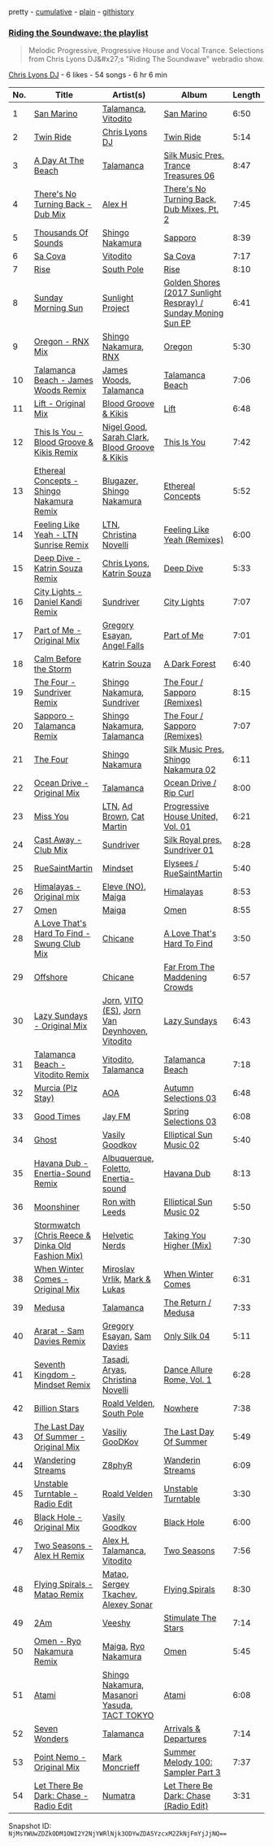 pretty - [cumulative](/playlists/cumulative/2MVOmcETWNEZHSxdhG5e9k.md) - [plain](/playlists/plain/2MVOmcETWNEZHSxdhG5e9k) - [githistory](https://github.githistory.xyz/mackorone/spotify-playlist-archive/blob/main/playlists/plain/2MVOmcETWNEZHSxdhG5e9k)

### [Riding the Soundwave: the playlist](https://open.spotify.com/playlist/2MVOmcETWNEZHSxdhG5e9k)

> Melodic Progressive, Progressive House and Vocal Trance\. Selections from Chris Lyons DJ&\#x27;s &quot;Riding The Soundwave&quot; webradio show.

[Chris Lyons DJ](https://open.spotify.com/user/dr1qyhdgceut17a2728ig8g1a) - 6 likes - 54 songs - 6 hr 6 min

| No. | Title | Artist(s) | Album | Length |
|---|---|---|---|---|
| 1 | [San Marino](https://open.spotify.com/track/6WwF02MPcfJgeswq0fhXNw) | [Talamanca](https://open.spotify.com/artist/6T10DjLBN7wT5gtnPnhmEk), [Vitodito](https://open.spotify.com/artist/16mF4YXC1sZZWNjZoJoxd2) | [San Marino](https://open.spotify.com/album/06maOFraWs7xR2vzO2C1Bv) | 6:50 |
| 2 | [Twin Ride](https://open.spotify.com/track/6NWgR0iSSR7hGvNCCRxZiS) | [Chris Lyons DJ](https://open.spotify.com/artist/1RRfa3irejE1cUjx1oqwzv) | [Twin Ride](https://open.spotify.com/album/1QB3r24tNzM1aCUTUbr8Mq) | 5:14 |
| 3 | [A Day At The Beach](https://open.spotify.com/track/76i1fwdq0ffQ71KuhTNJgO) | [Talamanca](https://open.spotify.com/artist/6T10DjLBN7wT5gtnPnhmEk) | [Silk Music Pres\. Trance Treasures 06](https://open.spotify.com/album/3ZtUSUzGhMno1ylQmZ1JQi) | 8:47 |
| 4 | [There's No Turning Back \- Dub Mix](https://open.spotify.com/track/0BFMmDzsiUq880u46I6nnc) | [Alex H](https://open.spotify.com/artist/3VJS76xe6UUj7Qo2S9gxvB) | [There's No Turning Back, Dub Mixes, Pt\. 2](https://open.spotify.com/album/6eZmVN4yNS6Ls1NswsYi2z) | 7:45 |
| 5 | [Thousands Of Sounds](https://open.spotify.com/track/25ksmu1PgGCk4AlhVdyoAs) | [Shingo Nakamura](https://open.spotify.com/artist/58zz0VTpGNHn7MGTlW2cxQ) | [Sapporo](https://open.spotify.com/album/3DGSAOZ2ELyIcAIPkk6K08) | 8:39 |
| 6 | [Sa Cova](https://open.spotify.com/track/2lwwdI3pJBfY7L1ivkGJ60) | [Vitodito](https://open.spotify.com/artist/16mF4YXC1sZZWNjZoJoxd2) | [Sa Cova](https://open.spotify.com/album/4skLoSvUK4kcKMWFUBNKsE) | 7:17 |
| 7 | [Rise](https://open.spotify.com/track/4Gs4NvoNjdLPi49TnVbx96) | [South Pole](https://open.spotify.com/artist/3vNPCpgA6iJvFoWQfP3Fli) | [Rise](https://open.spotify.com/album/7LUv6Pi8Bxz3tY4iLqPwyf) | 8:10 |
| 8 | [Sunday Morning Sun](https://open.spotify.com/track/5FXSMA7Wr96CfLn6x7AyN4) | [Sunlight Project](https://open.spotify.com/artist/5LCi8fJi3KXdJOaAtVZy7t) | [Golden Shores \(2017 Sunlight Respray\) / Sunday Moning Sun EP](https://open.spotify.com/album/7q3bZIvVgG5HG9chP3np4H) | 6:41 |
| 9 | [Oregon \- RNX Mix](https://open.spotify.com/track/6lzwhEd3uGDvI8DO2iUPXI) | [Shingo Nakamura](https://open.spotify.com/artist/58zz0VTpGNHn7MGTlW2cxQ), [RNX](https://open.spotify.com/artist/6MvuP20356EIRrCDMI92jc) | [Oregon](https://open.spotify.com/album/3NivBSiIh79qt5FNANx6qq) | 5:30 |
| 10 | [Talamanca Beach \- James Woods Remix](https://open.spotify.com/track/6XCCnHfM4ve1yfgd3QibiL) | [James Woods](https://open.spotify.com/artist/5YeXBjCN7FLVoTLWu8dL6L), [Talamanca](https://open.spotify.com/artist/6T10DjLBN7wT5gtnPnhmEk) | [Talamanca Beach](https://open.spotify.com/album/1XQB9LHvFK3tXa0TaAvENU) | 7:06 |
| 11 | [Lift \- Original Mix](https://open.spotify.com/track/5FbKOoXe30eYvPGDsdNeMD) | [Blood Groove & Kikis](https://open.spotify.com/artist/7KIJwcYLtYSSNmP8KzmA9V) | [Lift](https://open.spotify.com/album/2mNqECUaD239IK4TglrDwn) | 6:48 |
| 12 | [This Is You \- Blood Groove & Kikis Remix](https://open.spotify.com/track/6eKLlj2pPtTdZL1SBEeGH7) | [Nigel Good](https://open.spotify.com/artist/5Q0xO4AeNtPKPqWcpCygD2), [Sarah Clark](https://open.spotify.com/artist/4cY0kNpSnRRXGXLLbb13Ey), [Blood Groove & Kikis](https://open.spotify.com/artist/7KIJwcYLtYSSNmP8KzmA9V) | [This Is You](https://open.spotify.com/album/3glegzH6M2LinCFFltJO4L) | 7:42 |
| 13 | [Ethereal Concepts \- Shingo Nakamura Remix](https://open.spotify.com/track/0BYPbWXayjoJF6EZgj0QaA) | [Blugazer](https://open.spotify.com/artist/0xIrZp36YYSHSm5J5BKKW4), [Shingo Nakamura](https://open.spotify.com/artist/58zz0VTpGNHn7MGTlW2cxQ) | [Ethereal Concepts](https://open.spotify.com/album/13rDbLucnXmgWVHfDE7lAh) | 5:52 |
| 14 | [Feeling Like Yeah \- LTN Sunrise Remix](https://open.spotify.com/track/0iEO7hllUqL12VetydtOhn) | [LTN](https://open.spotify.com/artist/2IK99qf3aYxFWkgCkc7kQ3), [Christina Novelli](https://open.spotify.com/artist/1dbzT291PCwwYJK0l3Tr1n) | [Feeling Like Yeah \(Remixes\)](https://open.spotify.com/album/6VxzX8SVRshTILWma4OpMd) | 6:00 |
| 15 | [Deep Dive \- Katrin Souza Remix](https://open.spotify.com/track/26zyTvsQjmTZBtjzima4rE) | [Chris Lyons](https://open.spotify.com/artist/5yMaYx36CdBsH58F0wVyWB), [Katrin Souza](https://open.spotify.com/artist/6MIjBHPbfQsN2BP72arjSf) | [Deep Dive](https://open.spotify.com/album/1zuCSIITYKCja05xCcJIlO) | 5:33 |
| 16 | [City Lights \- Daniel Kandi Remix](https://open.spotify.com/track/0fKgmgDgmv6GqQ9ySj3SrW) | [Sundriver](https://open.spotify.com/artist/3OKbvWLskv2IPnpFiL1BRr) | [City Lights](https://open.spotify.com/album/0PvQHqQgjeRbMeIldyqtpy) | 7:07 |
| 17 | [Part of Me \- Original Mix](https://open.spotify.com/track/4k8Z6zQPbbJYo5ld0fXvSL) | [Gregory Esayan](https://open.spotify.com/artist/1EOqDTixfAxQjvX2uAuvMy), [Angel Falls](https://open.spotify.com/artist/5rFJL8YA8t1lv8lgjL7X2E) | [Part of Me](https://open.spotify.com/album/62rG5y4kCrfbYIowkunZWO) | 7:01 |
| 18 | [Calm Before the Storm](https://open.spotify.com/track/7dy1TqXaZhgjFLewy49Rh9) | [Katrin Souza](https://open.spotify.com/artist/6MIjBHPbfQsN2BP72arjSf) | [A Dark Forest](https://open.spotify.com/album/7HTA0qF60vVwgP2Zd29dpm) | 6:40 |
| 19 | [The Four \- Sundriver Remix](https://open.spotify.com/track/4w1HNFpUkcfKb2Jq4ImBZX) | [Shingo Nakamura](https://open.spotify.com/artist/58zz0VTpGNHn7MGTlW2cxQ), [Sundriver](https://open.spotify.com/artist/3OKbvWLskv2IPnpFiL1BRr) | [The Four / Sapporo \(Remixes\)](https://open.spotify.com/album/2LxaxejgxCP7aBtLDh2SkG) | 8:15 |
| 20 | [Sapporo \- Talamanca Remix](https://open.spotify.com/track/7bXRbBN0pMn3DHH4hzXsy2) | [Shingo Nakamura](https://open.spotify.com/artist/58zz0VTpGNHn7MGTlW2cxQ), [Talamanca](https://open.spotify.com/artist/6T10DjLBN7wT5gtnPnhmEk) | [The Four / Sapporo \(Remixes\)](https://open.spotify.com/album/2LxaxejgxCP7aBtLDh2SkG) | 7:07 |
| 21 | [The Four](https://open.spotify.com/track/18uPpbVZSm2XiCta7xvC2K) | [Shingo Nakamura](https://open.spotify.com/artist/58zz0VTpGNHn7MGTlW2cxQ) | [Silk Music Pres\. Shingo Nakamura 02](https://open.spotify.com/album/0BBJJYA8GlxeM5O6hvnMhD) | 6:11 |
| 22 | [Ocean Drive \- Original Mix](https://open.spotify.com/track/57yEcM7tpBdfvh80hSE2jU) | [Talamanca](https://open.spotify.com/artist/6T10DjLBN7wT5gtnPnhmEk) | [Ocean Drive / Rip Curl](https://open.spotify.com/album/2Ta0zfQJV7Q89xZ8BWVzZd) | 8:00 |
| 23 | [Miss You](https://open.spotify.com/track/4VKPCBlM2Rhdh5LKf40BSi) | [LTN](https://open.spotify.com/artist/2IK99qf3aYxFWkgCkc7kQ3), [Ad Brown](https://open.spotify.com/artist/3hVgQJzPG2c6oaKHC7lg4L), [Cat Martin](https://open.spotify.com/artist/0F9B7n7fvl6Ko2a44pj2wp) | [Progressive House United, Vol\. 01](https://open.spotify.com/album/4nn3oS5ktYuFxY1qmaTg21) | 6:21 |
| 24 | [Cast Away \- Club Mix](https://open.spotify.com/track/7skYxp5gHTNeuDYYkllFaQ) | [Sundriver](https://open.spotify.com/artist/3OKbvWLskv2IPnpFiL1BRr) | [Silk Royal pres\. Sundriver 01](https://open.spotify.com/album/0iCV7dsyASuWlRaRykYTLs) | 8:28 |
| 25 | [RueSaintMartin](https://open.spotify.com/track/31HGVpgj3htftDeluEfVXS) | [Mindset](https://open.spotify.com/artist/5QZlVXDfcM8DDuK3aywb6a) | [Elysees / RueSaintMartin](https://open.spotify.com/album/4GuiqLGT4CgTnitsWe8h4W) | 5:40 |
| 26 | [Himalayas \- Original mix](https://open.spotify.com/track/7lFzbBAuu4DUEmNvZlfufq) | [Eleve \(NO\)](https://open.spotify.com/artist/1QtV1ORvBv1tSsqv8eQI0N), [Maiga](https://open.spotify.com/artist/0ecp1rT4umtmtcyx0ItXg8) | [Himalayas](https://open.spotify.com/album/0lKnQBM2GfogWKJVRjevdL) | 8:53 |
| 27 | [Omen](https://open.spotify.com/track/6TBhb5MLV4DCAFCp0t7hD4) | [Maiga](https://open.spotify.com/artist/0ecp1rT4umtmtcyx0ItXg8) | [Omen](https://open.spotify.com/album/565L3GWzcRtAp1IXPUjajN) | 8:55 |
| 28 | [A Love That's Hard To Find \- Swung Club Mix](https://open.spotify.com/track/75yjbBYF5SV9UqLBiLn3WG) | [Chicane](https://open.spotify.com/artist/5GxyeQagayzZOg4UwffQlD) | [A Love That's Hard To Find](https://open.spotify.com/album/0uHlUsS7W0B61Dwl2QmuHk) | 3:50 |
| 29 | [Offshore](https://open.spotify.com/track/4jy7tsWx2FZjXspLV5uZkQ) | [Chicane](https://open.spotify.com/artist/5GxyeQagayzZOg4UwffQlD) | [Far From The Maddening Crowds](https://open.spotify.com/album/38STXsjk42fP4pBr8dHgi3) | 6:57 |
| 30 | [Lazy Sundays \- Original Mix](https://open.spotify.com/track/50iORwr4EAxDZvq7syHVYI) | [Jorn](https://open.spotify.com/artist/5SaDyTQkjAAdrsmhPzrmw2), [VITO \(ES\)](https://open.spotify.com/artist/7E1pBq3xzrjj2fd8VAFpPj), [Jorn Van Deynhoven](https://open.spotify.com/artist/6NuXlqTU1RF0aIoyD46z5v), [Vitodito](https://open.spotify.com/artist/16mF4YXC1sZZWNjZoJoxd2) | [Lazy Sundays](https://open.spotify.com/album/3I1gEYq9EqZzMOQ4ApVofD) | 6:43 |
| 31 | [Talamanca Beach \- Vitodito Remix](https://open.spotify.com/track/6rcdxRU4l2HMQWQeCYXEKT) | [Vitodito](https://open.spotify.com/artist/16mF4YXC1sZZWNjZoJoxd2), [Talamanca](https://open.spotify.com/artist/6T10DjLBN7wT5gtnPnhmEk) | [Talamanca Beach](https://open.spotify.com/album/1XQB9LHvFK3tXa0TaAvENU) | 7:18 |
| 32 | [Murcia \(Plz Stay\)](https://open.spotify.com/track/2VPaBNtP6eiMLIsPqX1rTd) | [AOA](https://open.spotify.com/artist/6knSX9x2aL37sVGWKQX1sE) | [Autumn Selections 03](https://open.spotify.com/album/6j20r8bChGSY7XHKjtUABh) | 6:48 |
| 33 | [Good Times](https://open.spotify.com/track/7fJ8CGg7Xw6ekHaiUDa5fk) | [Jay FM](https://open.spotify.com/artist/0XHQV1DM8cqEJrB4gRuogs) | [Spring Selections 03](https://open.spotify.com/album/0f61TEc8VESryvFvPkBBzT) | 6:08 |
| 34 | [Ghost](https://open.spotify.com/track/0vnRRlwueWJXPxYk6B0dMG) | [Vasily Goodkov](https://open.spotify.com/artist/1oNOLGoVzt5vypyhplILbL) | [Elliptical Sun Music 02](https://open.spotify.com/album/7JpxDYwezDOys1Y9dQdG48) | 5:40 |
| 35 | [Havana Dub \- Enertia\-Sound Remix](https://open.spotify.com/track/1W1v99sbCY5H3zQM31QFG2) | [Albuquerque](https://open.spotify.com/artist/0oGbLQeo6eK2278pQf4atC), [Foletto](https://open.spotify.com/artist/6lLkJUWmFlKn2lF37IQ09F), [Enertia\-sound](https://open.spotify.com/artist/3vxsB8cK3xfVvM8naACURW) | [Havana Dub](https://open.spotify.com/album/0l7KttMdEJs9mcXWC0llks) | 8:13 |
| 36 | [Moonshiner](https://open.spotify.com/track/1o6XrbNz7vLsKSsyHZchWQ) | [Ron with Leeds](https://open.spotify.com/artist/79sK3EbSBZHo7lAtlD2xJO) | [Elliptical Sun Music 02](https://open.spotify.com/album/7JpxDYwezDOys1Y9dQdG48) | 5:50 |
| 37 | [Stormwatch \(Chris Reece & Dinka Old Fashion Mix\)](https://open.spotify.com/track/6jyg6EghpRWzsyNYKBS4FJ) | [Helvetic Nerds](https://open.spotify.com/artist/5vKOPKIOlbrbysX7KrsCXS) | [Taking You Higher \(Mix\)](https://open.spotify.com/album/0O48MkNuWGKZ0YOUhNq9BF) | 7:30 |
| 38 | [When Winter Comes \- Original Mix](https://open.spotify.com/track/3fSQth46qNodA9lF5M4B0I) | [Miroslav Vrlik](https://open.spotify.com/artist/07OQnOSosaMwXDVH06Fgvh), [Mark & Lukas](https://open.spotify.com/artist/5RO3il4O2kpXI6nAfLT9xr) | [When Winter Comes](https://open.spotify.com/album/1rmBw57WO6Rcx1lQu7b8Hv) | 6:31 |
| 39 | [Medusa](https://open.spotify.com/track/4VsjU6X1ktjYK8YbsVVDQ5) | [Talamanca](https://open.spotify.com/artist/6T10DjLBN7wT5gtnPnhmEk) | [The Return / Medusa](https://open.spotify.com/album/6y2bLVV4zYGe71QKCDwfEb) | 7:33 |
| 40 | [Ararat \- Sam Davies Remix](https://open.spotify.com/track/34bbmP1NAHml4bF23WDIz6) | [Gregory Esayan](https://open.spotify.com/artist/1EOqDTixfAxQjvX2uAuvMy), [Sam Davies](https://open.spotify.com/artist/5fDK1GwOEyKqCjg7F9IiyG) | [Only Silk 04](https://open.spotify.com/album/2KcbzOFjjM1ErTXWTdDvkO) | 5:11 |
| 41 | [Seventh Kingdom \- Mindset Remix](https://open.spotify.com/track/1GwB6DcrYpJ8LkShKjrbO4) | [Tasadi](https://open.spotify.com/artist/0nuJX5dpBfdhWb1kXdt9tO), [Aryas](https://open.spotify.com/artist/4OwOvJEVmB35upiv10sse5), [Christina Novelli](https://open.spotify.com/artist/1dbzT291PCwwYJK0l3Tr1n) | [Dance Allure Rome, Vol\. 1](https://open.spotify.com/album/55w5yEZHJQULnVDqaQhOd4) | 6:28 |
| 42 | [Billion Stars](https://open.spotify.com/track/4xcRyEWsJ959FPBXBzJ4Sp) | [Roald Velden](https://open.spotify.com/artist/1ezY8w6yikBekrZCUVYkLP), [South Pole](https://open.spotify.com/artist/3vNPCpgA6iJvFoWQfP3Fli) | [Nowhere](https://open.spotify.com/album/540jX1jXLiiThtaWfAC8ti) | 7:38 |
| 43 | [The Last Day Of Summer \- Original Mix](https://open.spotify.com/track/2EW06KoxLBiyfmEnMchoFW) | [Vasiliy GooDKov](https://open.spotify.com/artist/5szViFkw2UWTmKyU10mCzu) | [The Last Day Of Summer](https://open.spotify.com/album/5gPzVzavRqAFYtyHbiIAYv) | 5:49 |
| 44 | [Wandering Streams](https://open.spotify.com/track/3t5ffnAzh6pesUNYKn9Dvk) | [Z8phyR](https://open.spotify.com/artist/03cOmqTQ8PbUeqBAClCHM7) | [Wanderin Streams](https://open.spotify.com/album/4imPKK9DvrdTT8oIJVNZBl) | 6:09 |
| 45 | [Unstable Turntable \- Radio Edit](https://open.spotify.com/track/6zcaSuiOIODE72v3gS4sfC) | [Roald Velden](https://open.spotify.com/artist/1ezY8w6yikBekrZCUVYkLP) | [Unstable Turntable](https://open.spotify.com/album/3TPcLNaRA8Mf7j5K7ANmFY) | 3:30 |
| 46 | [Black Hole \- Original Mix](https://open.spotify.com/track/5ysAQ68P78SBLdVwS29wZd) | [Vasily Goodkov](https://open.spotify.com/artist/1oNOLGoVzt5vypyhplILbL) | [Black Hole](https://open.spotify.com/album/2YeK30xFtdUbts875MttP7) | 6:00 |
| 47 | [Two Seasons \- Alex H Remix](https://open.spotify.com/track/1TKVMPWUPMDNGf79SsLxuu) | [Alex H](https://open.spotify.com/artist/3VJS76xe6UUj7Qo2S9gxvB), [Talamanca](https://open.spotify.com/artist/6T10DjLBN7wT5gtnPnhmEk), [Vitodito](https://open.spotify.com/artist/16mF4YXC1sZZWNjZoJoxd2) | [Two Seasons](https://open.spotify.com/album/4aI8ZG86jmY0joLuxgqyRb) | 7:56 |
| 48 | [Flying Spirals \- Matao Remix](https://open.spotify.com/track/2k4PRvXNIsW2CI978aQvD2) | [Matao](https://open.spotify.com/artist/5PLRA790ho4NsP1UxO8fOr), [Sergey Tkachev](https://open.spotify.com/artist/0CM1zfNSahgOz4HUDw8krR), [Alexey Sonar](https://open.spotify.com/artist/3kylBPGbC27D97TR1JUwod) | [Flying Spirals](https://open.spotify.com/album/2KzoMjqvoK9p8sPEOEM6lq) | 8:30 |
| 49 | [2Am](https://open.spotify.com/track/285mb5pHHFLYR8LFWOE8ov) | [Veeshy](https://open.spotify.com/artist/4I9gvXHCMWMzarL8yOyjIL) | [Stimulate The Stars](https://open.spotify.com/album/5ikKzPq0MLcsiV21QWywGx) | 7:14 |
| 50 | [Omen \- Ryo Nakamura Remix](https://open.spotify.com/track/2pimxlsdNqMYNSF7iafN7T) | [Maiga](https://open.spotify.com/artist/0ecp1rT4umtmtcyx0ItXg8), [Ryo Nakamura](https://open.spotify.com/artist/1N9XyrY6iMTLLpluZm6YlO) | [Omen](https://open.spotify.com/album/565L3GWzcRtAp1IXPUjajN) | 5:45 |
| 51 | [Atami](https://open.spotify.com/track/29WoQT4qjUMLTovZVPNwle) | [Shingo Nakamura](https://open.spotify.com/artist/58zz0VTpGNHn7MGTlW2cxQ), [Masanori Yasuda](https://open.spotify.com/artist/4t7SDTU2q6zEFW2Ecs9sNB), [TACT TOKYO](https://open.spotify.com/artist/65mp3d4qkueCz4K882g7BW) | [Atami](https://open.spotify.com/album/45q746X1SBTkUXqUkkJSPb) | 6:08 |
| 52 | [Seven Wonders](https://open.spotify.com/track/1DzQgR7WR5c0LVjdZ6LhJh) | [Talamanca](https://open.spotify.com/artist/6T10DjLBN7wT5gtnPnhmEk) | [Arrivals & Departures](https://open.spotify.com/album/01UjkX9rj90zjSGnUjRN6u) | 7:14 |
| 53 | [Point Nemo \- Original Mix](https://open.spotify.com/track/7AdUCqTinPTvw3ejzGycrg) | [Mark Moncrieff](https://open.spotify.com/artist/4K4hc4X2Dp2atIg6HBBmAd) | [Summer Melody 100: Sampler Part 3](https://open.spotify.com/album/5aPJsvcEJgC2RQIqL6NLbT) | 7:37 |
| 54 | [Let There Be Dark: Chase \- Radio Edit](https://open.spotify.com/track/2isvgH0UTSgt05KDEYznJn) | [Numatra](https://open.spotify.com/artist/0BxefgliewSrvWmU3mPygK) | [Let There Be Dark: Chase \(Radio Edit\)](https://open.spotify.com/album/0q5gePrhK7dQdGtD9hQPrG) | 3:31 |

Snapshot ID: `NjMsYWUwZDZkODM1OWI2Y2NjYWRlNjk3ODYwZDA5YzcxM2ZkNjFmYjJjNQ==`
